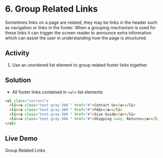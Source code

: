 # 6. Group Related Links
Sometimes links on a page are related, they may be links in the header such as navigation or links in the footer. When a grouping mechanism is used for these links it can trigger the screen reader to announce extra information which can assist the user in understanding how the page is structured.

## Activity
1.	Use an unordered list element to group related footer links together

## Solution
* All footer links contained in `<ul>` list elements
```html
<ul class="correct">
  <li><a class="text-gray-300 " href="#">Contact Us</a></li>
  <li><a class="text-gray-300 " href="#">FAQs</a></li>
  <li><a class="text-gray-300 " href="#">Size Guide</a></li>
  <li><a class="text-gray-300 " href="#">Shipping &amp; Returns</a></li>
</ul>
```

## Live Demo
Group Related Links
